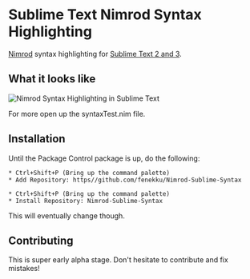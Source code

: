 Sublime Text Nimrod Syntax Highlighting
=======================================

[Nimrod](http://nimrod-code.org/index.html) syntax highlighting for [Sublime Text 2 and 3](http://www.sublimetext.com/).

What it looks like
------------------

![Nimrod Syntax Highlighting in Sublime Text](https://raw.github.com/fenekku/Nimrod-Sublime-Syntax/master/NimrodSyntaxHighlights.png)

For more open up the syntaxTest.nim file.

Installation
------------

Until the Package Control package is up, do the following:

    * Ctrl+Shift+P (Bring up the command palette)
    * Add Repository: https//github.com/fenekku/Nimrod-Sublime-Syntax

    * Ctrl+Shift+P (Bring up the command palette)
    * Install Repository: Nimrod-Sublime-Syntax

This will eventually change though.

Contributing
------------

This is super early alpha stage. Don't hesitate to contribute and fix mistakes!
